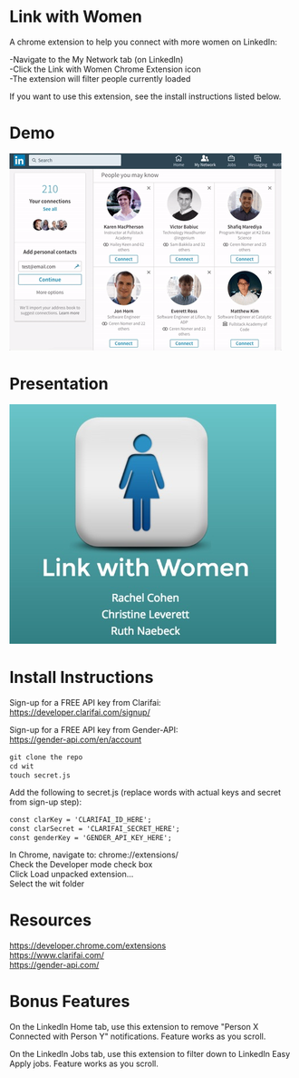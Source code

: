 # Link with Women

A chrome extension to help you connect with more women on LinkedIn:

-Navigate to the My Network tab (on LinkedIn)<br/>
-Click the Link with Women Chrome Extension icon<br/>
-The extension will filter people currently loaded

If you want to use this extension, see the install instructions listed below.

# Demo

![LinkWithWomen](/readme/Demo.gif?raw=true "My Network")

# Presentation

[![Women in Tech Presentation](/readme/Presentation.jpg)](https://slides.com/ruthnaebeck/linkwithwomen/)

# Install Instructions

Sign-up for a FREE API key from Clarifai:<br/>
https://developer.clarifai.com/signup/

Sign-up for a FREE API key from Gender-API:<br/>
https://gender-api.com/en/account

```
git clone the repo
cd wit
touch secret.js
```

Add the following to secret.js (replace words with actual keys and secret from sign-up step):

```
const clarKey = 'CLARIFAI_ID_HERE';
const clarSecret = 'CLARIFAI_SECRET_HERE';
const genderKey = 'GENDER_API_KEY_HERE';
```

In Chrome, navigate to:  chrome://extensions/<br/>
Check the Developer mode check box<br/>
Click Load unpacked extension...<br/>
Select the wit folder<br/>

# Resources

https://developer.chrome.com/extensions<br/>
https://www.clarifai.com/<br/>
https://gender-api.com/<br/>

# Bonus Features

On the LinkedIn Home tab, use this extension to remove "Person X Connected with Person Y" notifications.  Feature works as you scroll.

On the LinkedIn Jobs tab, use this extension to filter down to LinkedIn Easy Apply jobs.  Feature works as you scroll.
